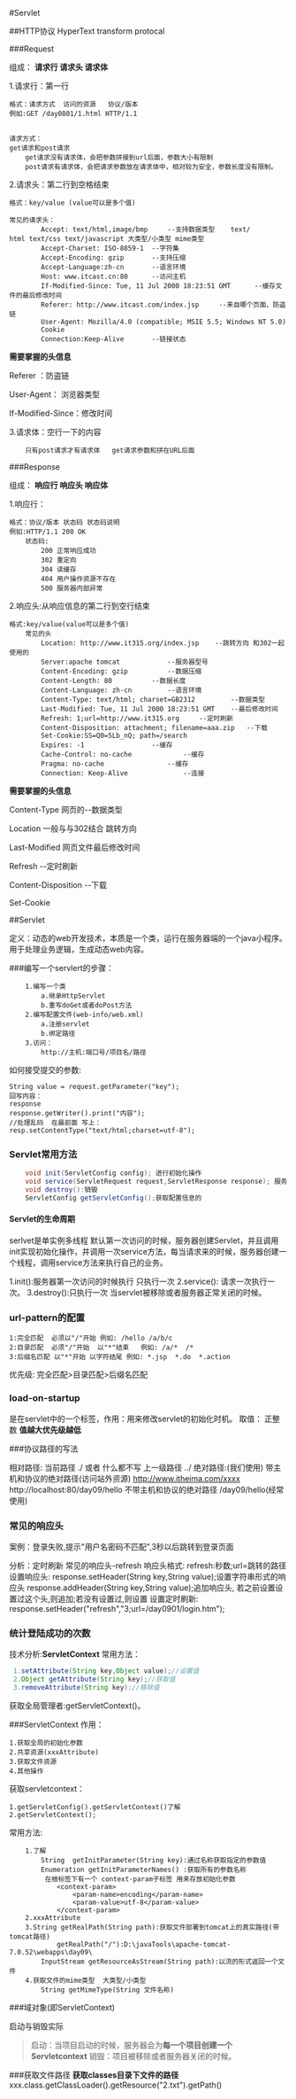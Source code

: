 #Servlet

   
##HTTP协议
HyperText transform protocal

###Request

组成：
	**请求行  请求头    请求体**

1.请求行：第一行

	格式：请求方式  访问的资源   协议/版本
	例如:GET /day0801/1.html HTTP/1.1


	请求方式：
	get请求和post请求
		get请求没有请求体，会把参数拼接到url后面，参数大小有限制
		post请求有请求体，会把请求参数放在请求体中，相对较为安全，参数长度没有限制。

2.请求头：第二行到空格结束

	格式：key/value (value可以是多个值)
	
	常见的请求头：
			Accept: text/html,image/bmp		--支持数据类型    text/		html text/css text/javascript 大类型/小类型 mime类型
			Accept-Charset: ISO-8859-1	--字符集
			Accept-Encoding: gzip		--支持压缩
			Accept-Language:zh-cn 		--语言环境
			Host: www.itcast.cn:80		--访问主机
			If-Modified-Since: Tue, 11 Jul 2000 18:23:51 GMT	  --缓存文件的最后修改时间
			Referer: http://www.itcast.com/index.jsp	 --来自哪个页面、防盗链
			User-Agent: Mozilla/4.0 (compatible; MSIE 5.5; Windows NT 5.0)
			Cookie
			Connection:Keep-Alive   	--链接状态	
 **需要掌握的头信息**
	
Referer ：防盗链

User-Agent： 浏览器类型

If-Modified-Since：修改时间

3.请求体：空行一下的内容

		只有post请求才有请求体   get请求参数和拼在URL后面

###Response

组成：
	**响应行  响应头    响应体**

1.响应行：
		
	格式：协议/版本 状态码 状态码说明
	例如:HTTP/1.1 200 OK
		状态码:
			200 正常响应成功
			302 重定向
			304 读缓存
			404 用户操作资源不存在
			500 服务器内部异常

2.响应头:从响应信息的第二行到空行结束


	格式:key/value(value可以是多个值)
		常见的头
			Location: http://www.it315.org/index.jsp 	--跳转方向 和302一起使用的
			Server:apache tomcat			--服务器型号
			Content-Encoding: gzip 			--数据压缩
			Content-Length: 80 			--数据长度
			Content-Language: zh-cn 		--语言环境
			Content-Type: text/html; charset=GB2312 		--数据类型
			Last-Modified: Tue, 11 Jul 2000 18:23:51 GMT	--最后修改时间
			Refresh: 1;url=http://www.it315.org		--定时刷新
			Content-Disposition: attachment; filename=aaa.zip	--下载
			Set-Cookie:SS=Q0=5Lb_nQ; path=/search
			Expires: -1					--缓存
			Cache-Control: no-cache  			--缓存
			Pragma: no-cache   				--缓存
			Connection: Keep-Alive   			--连接
	
 **需要掌握的头信息**	

Content-Type     网页的--数据类型

 Location     一般与与302结合  跳转方向

 Last-Modified   网页文件最后修改时间

Refresh    --定时刷新

Content-Disposition   --下载

Set-Cookie


##Servlet

定义：动态的web开发技术，本质是一个类，运行在服务器端的一个java小程序。用于处理业务逻辑，生成动态web内容。

###编写一个servlert的步骤：

		1.编写一个类
			a.继承HttpServlet
			b.重写doGet或者doPost方法
		2.编写配置文件(web-info/web.xml)
			a.注册servlet
			b.绑定路径
		3.访问：
			http://主机:端口号/项目名/路径
		
如何接受提交的参数:

```
String value = request.getParameter("key");
回写内容：
response
response.getWriter().print("内容");
//处理乱码  在最前面 写上：
resp.setContentType("text/html;charset=utf-8");
```


### Servlet常用方法

```java
    void init(ServletConfig config); 进行初始化操作
    void service(ServletRequest request,ServletResponse response); 服务 处理业务逻辑
    void destroy():销毁
    ServletConfig getServletConfig();获取配置信息的
```



    
#### Servlet的生命周期 
serlvet是单实例多线程
默认第一次访问的时候，服务器创建Servlet，并且调用init实现初始化操作，并调用一次service方法，每当请求来的时候，服务器创建一个线程，调用service方法来执行自己的业务。

1.init():服务器第一次访问的时候执行   只执行一次
2.service(): 请求一次执行一次。
3.destroy():只执行一次 当servlet被移除或者服务器正常关闭的时候。


### url-pattern的配置


    1:完全匹配  必须以"/"开始 例如: /hello /a/b/c
    2:目录匹配  必须"/"开始  以"*"结束   例如: /a/*  /*
    3:后缀名匹配 以"*"开始 以字符结尾 例如: *.jsp  *.do  *.action

优先级:
		完全匹配>目录匹配>后缀名匹配
		
	
### load-on-startup

是在servlet中的一个标签，作用：用来修改servlet的初始化时机。
取值： 正整数  **值越大优先级越低**

###协议路径的写法

相对路径:
		当前路径    ./ 或者 什么都不写
		上一级路径 ../
	绝对路径:(我们使用)
		带主机和协议的绝对路径(访问站外资源)
			http://www.itheima.com/xxxx
			http://localhost:80/day09/hello
		不带主机和协议的绝对路径
			/day09/hello(经常使用)

### 常见的响应头
案例：登录失败,提示"用户名密码不匹配",3秒以后跳转到登录页面

分析：定时刷新
常见的响应头-refresh
响应头格式:
		refresh:秒数;url=跳转的路径
设置响应头:
		response.setHeader(String key,String value);设置字符串形式的响应头
		response.addHeader(String key,String value);追加响应头, 若之前设置设置过这个头,则追加;若没有设置过,则设置
	设置定时刷新:
		response.setHeader("refresh","3;url=/day0901/login.htm");

### 统计登陆成功的次数
技术分析:**ServletContext**
常用方法：
   
   ```java 
    1.setAttribute(String key,Object value);//设置值
	2.Object getAttribute(String key);//获取值
	3.removeAttribute(String key)://移除值
   ```

获取全局管理者:getServletContext()。

###ServletContext
作用：

    1.获取全局的初始化参数
    2.共享资源(xxxAttribute)
    3.获取文件资源
    4.其他操作
    
获取servletcontext：

    1.getServletConfig().getServletContext()了解
    2.getServletContext();    

常用方法:

		1.了解
			String  getInitParameter(String key):通过名称获取指定的参数值
			Enumeration getInitParameterNames() :获取所有的参数名称	
			 在根标签下有一个 context-param子标签 用来存放初始化参数
				<context-param>
					<param-name>encoding</param-name>
					<param-value>utf-8</param-value>
				</context-param>
		2.xxxAttribute
		3.String getRealPath(String path):获取文件部署到tomcat上的真实路径(带tomcat路径)
				getRealPath("/"):D:\javaTools\apache-tomcat-7.0.52\webapps\day09\
			InputStream getResourceAsStream(String path):以流的形式返回一个文件
		4.获取文件的mime类型  大类型/小类型
			String getMimeType(String 文件名称)


###域对象(即ServletContext)

启动与销毁实际
>启动：当项目启动的时候，服务器会为**每一个项目创建一个Servletcontext**
>销毁：项目被移除或者服务器关闭的时候。


###获取文件路径
**获取classes目录下文件的路径**
xxx.class.getClassLoader().getResource("2.txt").getPath()


